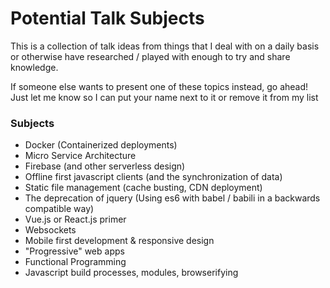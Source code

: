 # Potential Talk Subjects

This is a collection of talk ideas from things that I deal with on a daily basis or otherwise have researched / played with enough to try and share knowledge.

If someone else wants to present one of these topics instead, go ahead! Just let me know so I can put your name next to it or remove it from my list

### Subjects
* Docker (Containerized deployments)
* Micro Service Architecture
* Firebase (and other serverless design)
* Offline first javascript clients (and the synchronization of data)
* Static file management (cache busting, CDN deployment)
* The deprecation of jquery (Using es6 with babel / babili in a backwards compatible way)
* Vue.js or React.js primer
* Websockets
* Mobile first development & responsive design
* "Progressive" web apps
* Functional Programming
* Javascript build processes, modules, browserifying
